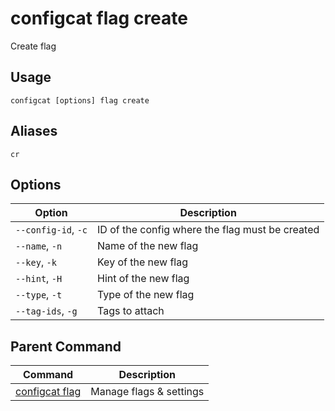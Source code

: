 # configcat flag create
Create flag
## Usage
```
configcat [options] flag create
```
## Aliases
`cr`
## Options
| Option | Description |
| ------ | ----------- |
| `--config-id`, `-c` | ID of the config where the flag must be created |
| `--name`, `-n` | Name of the new flag |
| `--key`, `-k` | Key of the new flag |
| `--hint`, `-H` | Hint of the new flag |
| `--type`, `-t` | Type of the new flag |
| `--tag-ids`, `-g` | Tags to attach |
## Parent Command
| Command | Description |
| ------ | ----------- |
| [configcat flag](configcat-flag.md) | Manage flags & settings |
